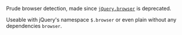 Prude browser detection, made since [`jQuery.browser`](https://github.com/jquery/jquery-browser) is deprecated.

Useable with jQuery's namespace `$.browser` or even plain without any dependencies `browser`.